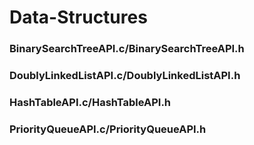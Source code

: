 # Data-Structures

<h3>BinarySearchTreeAPI.c/BinarySearchTreeAPI.h</h3>


<h3>DoublyLinkedListAPI.c/DoublyLinkedListAPI.h</h3>


<h3>HashTableAPI.c/HashTableAPI.h</h3>


<h3>PriorityQueueAPI.c/PriorityQueueAPI.h</h3>
